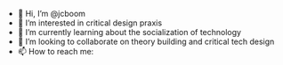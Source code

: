 - 👋 Hi, I’m @jcboom
- 👀 I’m interested in critical design praxis
- 🌱 I’m currently learning about the socialization of technology 
- 💞️ I’m looking to collaborate on theory building and critical tech design
- 📫 How to reach me: 

<!---
jcboom/jcboom is a ✨ special ✨ repository because its `README.md` (this file) appears on your GitHub profile.
You can click the Preview link to take a look at your changes.
--->
